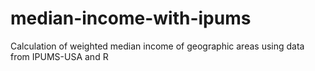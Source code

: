 # median-income-with-ipums
Calculation of weighted median income of geographic areas using data from IPUMS-USA and R
